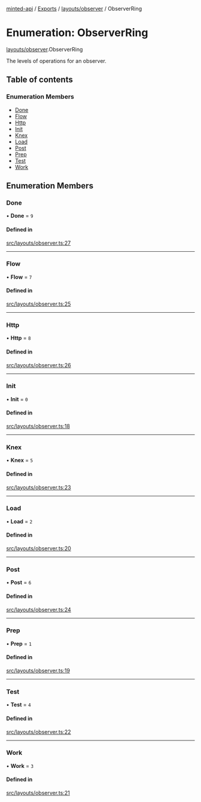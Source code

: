 [minted-api](../README.md) / [Exports](../modules.md) / [layouts/observer](../modules/layouts_observer.md) / ObserverRing

# Enumeration: ObserverRing

[layouts/observer](../modules/layouts_observer.md).ObserverRing

The levels of operations for an observer.

## Table of contents

### Enumeration Members

- [Done](layouts_observer.ObserverRing.md#done)
- [Flow](layouts_observer.ObserverRing.md#flow)
- [Http](layouts_observer.ObserverRing.md#http)
- [Init](layouts_observer.ObserverRing.md#init)
- [Knex](layouts_observer.ObserverRing.md#knex)
- [Load](layouts_observer.ObserverRing.md#load)
- [Post](layouts_observer.ObserverRing.md#post)
- [Prep](layouts_observer.ObserverRing.md#prep)
- [Test](layouts_observer.ObserverRing.md#test)
- [Work](layouts_observer.ObserverRing.md#work)

## Enumeration Members

### Done

• **Done** = ``9``

#### Defined in

[src/layouts/observer.ts:27](https://github.com/ianzepp/minted-api-ts/blob/d1e72a6/src/layouts/observer.ts#L27)

___

### Flow

• **Flow** = ``7``

#### Defined in

[src/layouts/observer.ts:25](https://github.com/ianzepp/minted-api-ts/blob/d1e72a6/src/layouts/observer.ts#L25)

___

### Http

• **Http** = ``8``

#### Defined in

[src/layouts/observer.ts:26](https://github.com/ianzepp/minted-api-ts/blob/d1e72a6/src/layouts/observer.ts#L26)

___

### Init

• **Init** = ``0``

#### Defined in

[src/layouts/observer.ts:18](https://github.com/ianzepp/minted-api-ts/blob/d1e72a6/src/layouts/observer.ts#L18)

___

### Knex

• **Knex** = ``5``

#### Defined in

[src/layouts/observer.ts:23](https://github.com/ianzepp/minted-api-ts/blob/d1e72a6/src/layouts/observer.ts#L23)

___

### Load

• **Load** = ``2``

#### Defined in

[src/layouts/observer.ts:20](https://github.com/ianzepp/minted-api-ts/blob/d1e72a6/src/layouts/observer.ts#L20)

___

### Post

• **Post** = ``6``

#### Defined in

[src/layouts/observer.ts:24](https://github.com/ianzepp/minted-api-ts/blob/d1e72a6/src/layouts/observer.ts#L24)

___

### Prep

• **Prep** = ``1``

#### Defined in

[src/layouts/observer.ts:19](https://github.com/ianzepp/minted-api-ts/blob/d1e72a6/src/layouts/observer.ts#L19)

___

### Test

• **Test** = ``4``

#### Defined in

[src/layouts/observer.ts:22](https://github.com/ianzepp/minted-api-ts/blob/d1e72a6/src/layouts/observer.ts#L22)

___

### Work

• **Work** = ``3``

#### Defined in

[src/layouts/observer.ts:21](https://github.com/ianzepp/minted-api-ts/blob/d1e72a6/src/layouts/observer.ts#L21)
